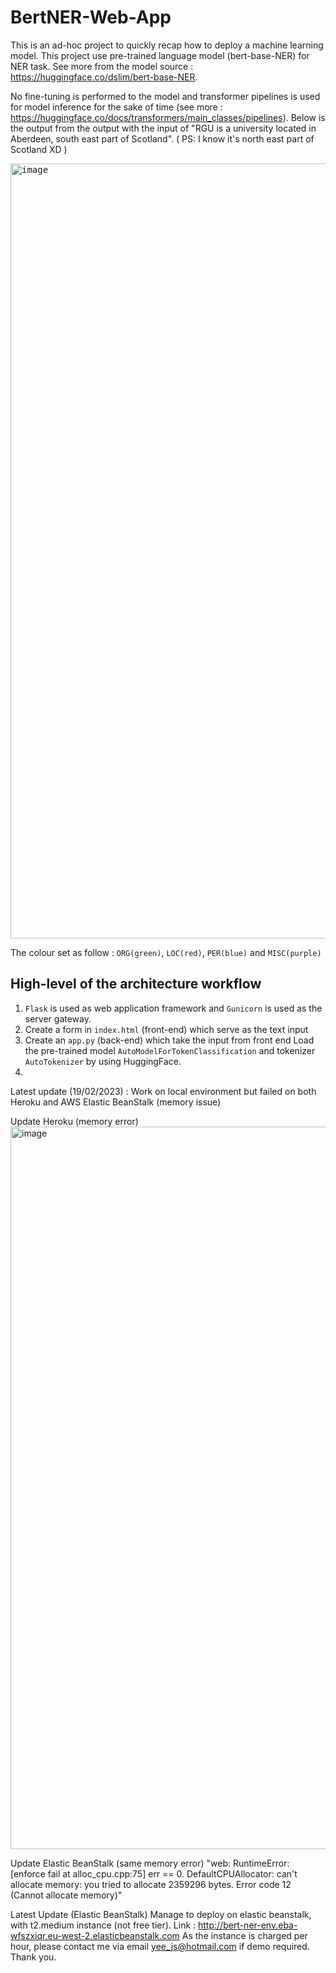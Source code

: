 # BertNER-Web-App

This is an ad-hoc project to quickly recap how to deploy a machine learning model. This project use pre-trained language model (bert-base-NER) for NER task. See more from the model source : https://huggingface.co/dslim/bert-base-NER. 

No fine-tuning is performed to the model and transformer pipelines is used for model inference for the sake of time (see more : https://huggingface.co/docs/transformers/main_classes/pipelines). Below is the output from the output with the input of "RGU is a university located in Aberdeen, south east part of Scotland". 
( PS: I know it's north east part of Scotland XD )

<kbd>
<img width="1240" alt="image" src="https://user-images.githubusercontent.com/37623890/219695853-f5e132ec-ab00-4535-9bd4-8631db29970c.png">
</kbd>

The colour set as follow : `ORG(green)`, `LOC(red)`, `PER(blue)` and `MISC(purple)`

## High-level of the architecture workflow
1. `Flask` is used as web application framework and `Gunicorn` is used as the server gateway.
2. Create a form in `index.html` (front-end) which serve as the text input
2. Create an `app.py` (back-end) which take the input from front end
Load the pre-trained model `AutoModelForTokenClassification` and tokenizer `AutoTokenizer` by using HuggingFace.
2. 


Latest update (19/02/2023) : Work on local environment but failed on both Heroku and AWS Elastic BeanStalk (memory issue)

Update Heroku (memory error)
<img width="1156" alt="image" src="https://user-images.githubusercontent.com/37623890/219966869-0152ac29-53da-4fb5-b4d4-8cb065641289.png">

Update Elastic BeanStalk (same memory error)
"web: RuntimeError: [enforce fail at alloc_cpu.cpp:75] err == 0. DefaultCPUAllocator: can't allocate memory: you tried to allocate 2359296 bytes. Error code 12 (Cannot allocate memory)"

Latest Update (Elastic BeanStalk)
Manage to deploy on elastic beanstalk, with t2.medium instance (not free tier).
Link :  http://bert-ner-env.eba-wfszxiqr.eu-west-2.elasticbeanstalk.com
As the instance is charged per hour, please contact me via email yee_js@hotmail.com if demo required. Thank you.
